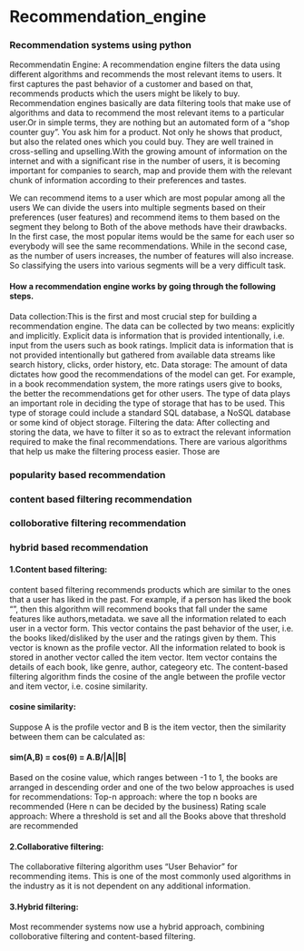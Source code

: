 # Recommendation_engine
### Recommendation systems using python
Recommendatin Engine: A recommendation engine filters the data using different algorithms and recommends the most relevant items to users. It first captures the past behavior of a customer and based on that, recommends products which the users might be likely to buy.
   Recommendation engines basically are data filtering tools that make use of algorithms and data to recommend the most relevant items to a particular user.Or in simple terms, they are nothing but an automated form of a “shop counter guy”. You ask him for a product. Not only he shows that product, but also the related ones which you could buy. They are well trained in cross-selling and upselling.With the growing amount of information on the internet and with a significant rise in the number of users, it is becoming important for companies to search, map and provide them with the relevant chunk of information according to their preferences and tastes.     

  We can recommend items to a user which are most popular among all the users
         We can divide the users into multiple segments based on their preferences (user features) and recommend items to them based on the segment they belong to 
        Both of the above methods have their drawbacks. In the first case, the most popular items would be the same for each user so everybody will see the same recommendations. While in the second case, as the number of users increases, the number of features will also increase. So classifying the users into various segments will be a very difficult task.
#### How a recommendation engine works by going through the following steps.
Data collection:This is the first and most crucial step for building a recommendation engine. The data can be collected by two means: explicitly and implicitly. Explicit data is information that is provided intentionally, i.e. input from the users such as book ratings. Implicit data is information that is not provided intentionally but gathered from available data streams like search history, clicks, order history, etc.
Data storage: The amount of data dictates how good the recommendations of the model can get. For example, in a book recommendation system, the more ratings users give to books, the better the recommendations get for other users. The type of data plays an important role in deciding the type of storage that has to be used. This type of storage could include a standard SQL database, a NoSQL database or some kind of object storage.
Filtering the data: After collecting and storing the data, we have to filter it so as to extract the relevant information required to make the final recommendations.
There are various algorithms that help us make the filtering process easier. Those are 
### popularity based recommendation
### content based filtering recommendation
### colloborative filtering recommendation
### hybrid based recommendation
#### 1.Content based filtering:
  content based filtering recommends products which are similar to the ones that a user has liked in the past. For example, if a person has liked the book “”, then this algorithm will recommend books that fall under the same features like authors,metadata.
   we save all the information related to each user in a vector form. This vector contains the past behavior of the user, i.e. the books liked/disliked by the user and the ratings given by them. This vector is known as the profile vector. All the information related to book is stored in another vector called the item vector. Item vector contains the details of each book, like genre, author, categeory etc.
The content-based filtering algorithm finds the cosine of the angle between the profile vector and item vector, i.e. cosine similarity.
#### cosine similarity:
 Suppose A is the profile vector and B is the item vector, then the similarity between them can be calculated as:
   #### sim(A,B) =  cos(θ) = A.B/|A||B| 
Based on the cosine value, which ranges between -1 to 1, the books are arranged in descending order and one of the two below approaches is used for recommendations:
Top-n approach: where the top n books are recommended (Here n can be decided by the business)
Rating scale approach: Where a threshold is set and all the Books above that threshold are recommended
#### 2.Collaborative filtering: 
The collaborative filtering algorithm uses “User Behavior” for recommending items. This is one of the most commonly used algorithms in the industry as it is not dependent on any additional information.
#### 3.Hybrid filtering: 
Most recommender systems now use a hybrid approach, combining colloborative filtering and content-based filtering.
